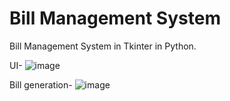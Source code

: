 # Bill Management System

Bill Management System in Tkinter in Python.

UI-
![image](https://github.com/user-attachments/assets/081a00fa-6b1a-4c01-9b88-57fc0ba46e0c)

Bill generation-
![image](https://github.com/user-attachments/assets/53a96b19-9112-4679-bb74-2738ad0cbd33)

 
 

